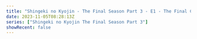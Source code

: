 ```yaml
---
title: "Shingeki no Kyojin - The Final Season Part 3 - E1 - The Final Chapters: Special 1"
date: 2023-11-05T08:28:13Z
series: ["Shingeki no Kyojin The Final Season Part 3"]
showRecent: false
---
```



<mux-player stream-type="on-demand"
  src="https://kp3d-my.sharepoint.com/personal/ryoo_kp3d_onmicrosoft_com/_layouts/15/download.aspx?share=EW8Vw29GTrhJtZRNYk7SnZgBDiEPja93FYA0nhJUfaBgWw" prefer-playback="mse" controls>
  </mux-player>
  
  
  <script src="https://cdn.jsdelivr.net/npm/@mux/mux-player"></script>
  
 <script type="application/ld+json">
 {
  "@context": "https://schema.org/",
  "@type": "VideoObject",
  "name": "Shingeki no Kyojin - The Final Season Part 3 - E1 - The Final Chapters: Special 1",
  "contentUrl": "https://stream.mux.com/qFwVmuL01rxx88Ap00JxHRSNR9GkHCQK1Px1qL5jbuGu00.m3u8",
  "thumbnailUrl": "https://www.themoviedb.org/t/p/original/rstHtpbEIoHnmxvsbNH7UlEPeEP.jpg?width=314&fit_mode=preserve&time=25",
  "uploadDate": "2023-11-05T08:28:13Z",
}

</script>

